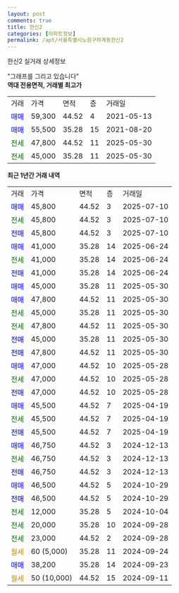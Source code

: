 ```yaml
---
layout: post
comments: true
title: 한신2
categories: [아파트정보]
permalink: /apt/서울특별시노원구하계동한신2
---
```


한신2 실거래 상세정보

<script type="text/javascript">
  google.charts.load('current', {'packages':['line', 'corechart']});
  google.charts.setOnLoadCallback(drawChart);

  function drawChart() {
    var data = new google.visualization.DataTable();
    data.addColumn('date', '거래일');
    data.addColumn('number', "매매");
    data.addColumn('number', "전세");
    data.addColumn('number', "전매");

    data.addRows([[new Date(Date.parse("2025-07-10")), 45800, null, null], [new Date(Date.parse("2025-07-10")), null, 45800, null], [new Date(Date.parse("2025-07-10")), null, null, 45800], [new Date(Date.parse("2025-06-24")), 41000, null, null], [new Date(Date.parse("2025-06-24")), null, 41000, null], [new Date(Date.parse("2025-06-24")), null, null, 41000], [new Date(Date.parse("2025-05-30")), 45000, null, null], [new Date(Date.parse("2025-05-30")), 47800, null, null], [new Date(Date.parse("2025-05-30")), null, 45000, null], [new Date(Date.parse("2025-05-30")), null, 47800, null], [new Date(Date.parse("2025-05-30")), null, null, 45000], [new Date(Date.parse("2025-05-30")), null, null, 47800], [new Date(Date.parse("2025-05-28")), 47000, null, null], [new Date(Date.parse("2025-05-28")), null, 47000, null], [new Date(Date.parse("2025-05-28")), null, null, 47000], [new Date(Date.parse("2025-04-19")), 45500, null, null], [new Date(Date.parse("2025-04-19")), null, 45500, null], [new Date(Date.parse("2025-04-19")), null, null, 45500], [new Date(Date.parse("2024-12-13")), 46750, null, null], [new Date(Date.parse("2024-12-13")), null, 46750, null], [new Date(Date.parse("2024-12-13")), null, null, 46750], [new Date(Date.parse("2024-10-29")), 46500, null, null], [new Date(Date.parse("2024-10-29")), null, null, 46500], [new Date(Date.parse("2024-10-04")), null, 12000, null], [new Date(Date.parse("2024-09-28")), null, 20000, null], [new Date(Date.parse("2024-09-28")), null, 23000, null], [new Date(Date.parse("2024-09-24")), null, null, null], [new Date(Date.parse("2024-09-23")), 38200, null, null], [new Date(Date.parse("2024-09-11")), null, null, null]]);

    var options = {
      hAxis: {
        format: 'yyyy/MM/dd'
      },    
      lineWidth: 0,
      pointsVisible: true,    
      title: '최근 1년간 유형별 실거래가 분포',
      legend: { position: 'bottom' }
    };

    var formatter = new google.visualization.NumberFormat({pattern:'###,###'} );
    formatter.format(data, 1);
    formatter.format(data, 2);
    
    setTimeout(function() {
        var chart = new google.visualization.LineChart(document.getElementById('columnchart_material'));
        chart.draw(data, (options));
        document.getElementById('loading').style.display = 'none';
    }, 200);
  }
</script>


<div id="loading" style="z-index:20; display: block; margin-left: 0px">"그래프를 그리고 있습니다"</div>
<div id="columnchart_material" style="width: 95%; margin-left: 0px; display: block"></div>
<!-- contents start -->
<b>역대 전용면적, 거래별 최고가</b>
<table class="sortable">
    <tr>
      <td>거래</td>
      <td>가격</td>
      <td>면적</td>
      <td>층</td>
      <td>거래일</td>
    </tr>
        <tr>
          <td><a style="color: blue">매매</a></td>
          <td>59,300</td>
          <td>44.52</td>
          <td>4</td>
          <td>2021-05-13</td>
        </tr>            <tr>
          <td><a style="color: blue">매매</a></td>
          <td>55,500</td>
          <td>35.28</td>
          <td>15</td>
          <td>2021-08-20</td>
        </tr>        
        <tr>
              <td><a style="color: darkgreen">전세</a></td>
              <td>47,800</td>
              <td>44.52</td>
              <td>11</td>
              <td>2025-05-30</td>
            </tr>            <tr>
              <td><a style="color: darkgreen">전세</a></td>
              <td>45,000</td>
              <td>35.28</td>
              <td>11</td>
              <td>2025-05-30</td>
            </tr>        
    
</table>

<b>최근 1년간 거래 내역</b>

<table class="sortable">
    <tr>
      <td>거래</td>
      <td>가격</td>
      <td>면적</td>
      <td>층</td>
      <td>거래일</td>
    </tr>
    <tr>
      <td><a style="color: blue">매매</a></td>
      <td>45,800</td>
      <td>44.52</td>
      <td>3</td>
      <td>2025-07-10</td>
    </tr>          <tr>
      <td><a style="color: darkgreen">전세</a></td>
      <td>45,800</td>
      <td>44.52</td>
      <td>3</td>
      <td>2025-07-10</td>
    </tr>          <tr>
      <td><a style="color: darkblue">전매</a></td>
      <td>45,800</td>
      <td>44.52</td>
      <td>3</td>
      <td>2025-07-10</td>
    </tr>          <tr>
      <td><a style="color: blue">매매</a></td>
      <td>41,000</td>
      <td>35.28</td>
      <td>14</td>
      <td>2025-06-24</td>
    </tr>          <tr>
      <td><a style="color: darkgreen">전세</a></td>
      <td>41,000</td>
      <td>35.28</td>
      <td>14</td>
      <td>2025-06-24</td>
    </tr>          <tr>
      <td><a style="color: darkblue">전매</a></td>
      <td>41,000</td>
      <td>35.28</td>
      <td>14</td>
      <td>2025-06-24</td>
    </tr>          <tr>
      <td><a style="color: blue">매매</a></td>
      <td>45,000</td>
      <td>35.28</td>
      <td>11</td>
      <td>2025-05-30</td>
    </tr>          <tr>
      <td><a style="color: blue">매매</a></td>
      <td>47,800</td>
      <td>44.52</td>
      <td>11</td>
      <td>2025-05-30</td>
    </tr>          <tr>
      <td><a style="color: darkgreen">전세</a></td>
      <td>45,000</td>
      <td>35.28</td>
      <td>11</td>
      <td>2025-05-30</td>
    </tr>          <tr>
      <td><a style="color: darkgreen">전세</a></td>
      <td>47,800</td>
      <td>44.52</td>
      <td>11</td>
      <td>2025-05-30</td>
    </tr>          <tr>
      <td><a style="color: darkblue">전매</a></td>
      <td>45,000</td>
      <td>35.28</td>
      <td>11</td>
      <td>2025-05-30</td>
    </tr>          <tr>
      <td><a style="color: darkblue">전매</a></td>
      <td>47,800</td>
      <td>44.52</td>
      <td>11</td>
      <td>2025-05-30</td>
    </tr>          <tr>
      <td><a style="color: blue">매매</a></td>
      <td>47,000</td>
      <td>44.52</td>
      <td>10</td>
      <td>2025-05-28</td>
    </tr>          <tr>
      <td><a style="color: darkgreen">전세</a></td>
      <td>47,000</td>
      <td>44.52</td>
      <td>10</td>
      <td>2025-05-28</td>
    </tr>          <tr>
      <td><a style="color: darkblue">전매</a></td>
      <td>47,000</td>
      <td>44.52</td>
      <td>10</td>
      <td>2025-05-28</td>
    </tr>          <tr>
      <td><a style="color: blue">매매</a></td>
      <td>45,500</td>
      <td>44.52</td>
      <td>7</td>
      <td>2025-04-19</td>
    </tr>          <tr>
      <td><a style="color: darkgreen">전세</a></td>
      <td>45,500</td>
      <td>44.52</td>
      <td>7</td>
      <td>2025-04-19</td>
    </tr>          <tr>
      <td><a style="color: darkblue">전매</a></td>
      <td>45,500</td>
      <td>44.52</td>
      <td>7</td>
      <td>2025-04-19</td>
    </tr>          <tr>
      <td><a style="color: blue">매매</a></td>
      <td>46,750</td>
      <td>44.52</td>
      <td>3</td>
      <td>2024-12-13</td>
    </tr>          <tr>
      <td><a style="color: darkgreen">전세</a></td>
      <td>46,750</td>
      <td>44.52</td>
      <td>3</td>
      <td>2024-12-13</td>
    </tr>          <tr>
      <td><a style="color: darkblue">전매</a></td>
      <td>46,750</td>
      <td>44.52</td>
      <td>3</td>
      <td>2024-12-13</td>
    </tr>          <tr>
      <td><a style="color: blue">매매</a></td>
      <td>46,500</td>
      <td>44.52</td>
      <td>5</td>
      <td>2024-10-29</td>
    </tr>          <tr>
      <td><a style="color: darkblue">전매</a></td>
      <td>46,500</td>
      <td>44.52</td>
      <td>5</td>
      <td>2024-10-29</td>
    </tr>          <tr>
      <td><a style="color: darkgreen">전세</a></td>
      <td>12,000</td>
      <td>35.28</td>
      <td>5</td>
      <td>2024-10-04</td>
    </tr>          <tr>
      <td><a style="color: darkgreen">전세</a></td>
      <td>20,000</td>
      <td>35.28</td>
      <td>10</td>
      <td>2024-09-28</td>
    </tr>          <tr>
      <td><a style="color: darkgreen">전세</a></td>
      <td>23,000</td>
      <td>44.52</td>
      <td>2</td>
      <td>2024-09-28</td>
    </tr>          <tr>
      <td><a style="color: darkgoldenrod">월세</a></td>
      <td>60 (5,000)</td>
      <td>35.28</td>
      <td>11</td>
      <td>2024-09-24</td>
    </tr>          <tr>
      <td><a style="color: blue">매매</a></td>
      <td>38,200</td>
      <td>35.28</td>
      <td>14</td>
      <td>2024-09-23</td>
    </tr>          <tr>
      <td><a style="color: darkgoldenrod">월세</a></td>
      <td>50 (10,000)</td>
      <td>44.52</td>
      <td>15</td>
      <td>2024-09-11</td>
    </tr>      </table>
<!-- contents end -->    

